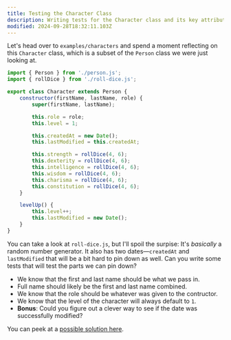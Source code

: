 ```yaml
---
title: Testing the Character Class
description: Writing tests for the Character class and its key attributes.
modified: 2024-09-28T18:32:11.103Z
---
```


Let's head over to `examples/characters` and spend a moment reflecting on this `Character` class, which is a subset of the `Person` class we were just looking at.

```javascript
import { Person } from './person.js';
import { rollDice } from './roll-dice.js';

export class Character extends Person {
	constructor(firstName, lastName, role) {
		super(firstName, lastName);

		this.role = role;
		this.level = 1;

		this.createdAt = new Date();
		this.lastModified = this.createdAt;

		this.strength = rollDice(4, 6);
		this.dexterity = rollDice(4, 6);
		this.intelligence = rollDice(4, 6);
		this.wisdom = rollDice(4, 6);
		this.charisma = rollDice(4, 6);
		this.constitution = rollDice(4, 6);
	}

	levelUp() {
		this.level++;
		this.lastModified = new Date();
	}
}
```

You can take a look at `roll-dice.js`, but I'll spoil the surpise: It's _basically_ a random number generator. It also has two dates—`createdAt` and `lastModified` that will be a bit hard to pin down as well. Can you write some tests that will test the parts we can pin down?

- We know that the first and last name should be what we pass in.
- Full name should likely be the first and last name combined.
- We know that the role should be whatever was given to the contructor.
- We know that the level of the character will always default to `1`.
- **Bonus**: Could you figure out a clever way to see if the date was successfully modified?

You can peek at a [possible solution here](asymmetric-matchers-solution.md).
